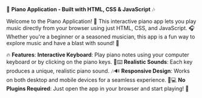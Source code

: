 🎹 **Piano Application - Built with HTML, CSS & JavaScript** 🎶

Welcome to the Piano Application! 🎼 This interactive piano app lets you play music directly from your browser using just HTML, CSS, and JavaScript. 🎧 Whether you're a beginner or a seasoned musician, this app is a fun way to explore music and have a blast with sound! 🎵

🔥 **Features**:
**Interactive Keyboard**: Play piano notes using your computer keyboard or by clicking on the piano keys. 🎹⌨️
**Realistic Sounds**: Each key produces a unique, realistic piano sound. 🎶🔊
**Responsive Design**: Works on both desktop and mobile devices for a seamless experience. 📱💻
**No Plugins Required**: Just open the app in your browser and start playing! 🚀
